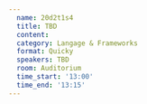 ```yaml
---
  name: 20d2t1s4
  title: TBD
  content:
  category: Langage & Frameworks
  format: Quicky
  speakers: TBD
  room: Auditorium
  time_start: '13:00'
  time_end: '13:15'
---
```


